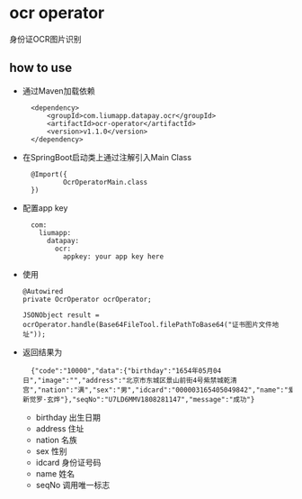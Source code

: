 # ocr operator

身份证OCR图片识别

## how to use

* 通过Maven加载依赖
                
        <dependency>
            <groupId>com.liumapp.datapay.ocr</groupId>
            <artifactId>ocr-operator</artifactId>
            <version>v1.1.0</version>
        </dependency>
                    
* 在SpringBoot启动类上通过注解引入Main Class

        @Import({
                OcrOperatorMain.class
        })        
        
* 配置app key

        com:
          liumapp:
            datapay:
              ocr:
                appkey: your app key here
        
* 使用

      @Autowired
      private OcrOperator ocrOperator;
      
      JSONObject result = ocrOperator.handle(Base64FileTool.filePathToBase64("证书图片文件地址"));
                       
* 返回结果为

        {"code":"10000","data":{"birthday":"1654年05月04日","image":"","address":"北京市东城区景山前街4号紫禁城乾清宫","nation":"满","sex":"男","idcard":"000003165405049842","name":"爱新觉罗·玄烨"},"seqNo":"U7LD6MMV1808281147","message":"成功"}
        
    * birthday 出生日期
    * address 住址
    * nation 名族
    * sex 性别
    * idcard 身份证号码
    * name 姓名
    * seqNo 调用唯一标志

